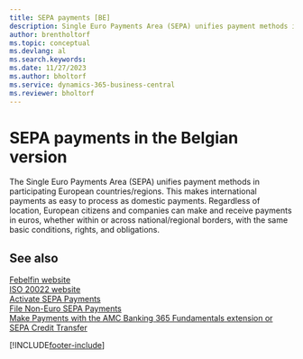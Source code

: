 ```yaml
---
title: SEPA payments [BE]
description: Single Euro Payments Area (SEPA) unifies payment methods in participating European countries/regions and international payments as easy to process as domestic payments.
author: brentholtorf
ms.topic: conceptual
ms.devlang: al
ms.search.keywords:
ms.date: 11/27/2023
ms.author: bholtorf
ms.service: dynamics-365-business-central
ms.reviewer: bholtorf
---
```

# SEPA payments in the Belgian version

The Single Euro Payments Area (SEPA) unifies payment methods in participating European countries/regions. This makes international payments as easy to process as domestic payments. Regardless of location, European citizens and companies can make and receive payments in euros, whether within or across national/regional borders, with the same basic conditions, rights, and obligations.  

## See also

[Febelfin website](https://go.microsoft.com/fwlink/?LinkId=275119)   
[ISO 20022 website](https://go.microsoft.com/fwlink/?LinkId=275120)   
[Activate SEPA Payments](belgian-electronic-payments.md#activate-sepa-payments-in-the-belgian-version)   
[File Non-Euro SEPA Payments](/dynamics365/business-central/LocalFunctionality/Belgium/belgian-electronic-payments#file-non-euro-sepa-payments)  
[Make Payments with the AMC Banking 365 Fundamentals extension or SEPA Credit Transfer](../../finance-make-payments-with-bank-data-conversion-service-or-sepa-credit-transfer.md)  

[!INCLUDE[footer-include](../../includes/footer-banner.md)]

